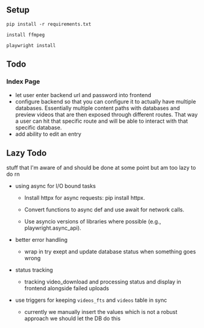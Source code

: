 ## Setup

`pip install -r requirements.txt`

`install ffmpeg`

`playwright install`

## Todo

### Index Page

- let user enter backend url and password into frontend
- configure backend so that you can configure it to actually have multiple databases. Essentially multiple content paths with databases and preview videos that are then exposed through different routes. That way a user can hit that specific route and will be able to interact with that specific database.
- add ability to edit an entry

## Lazy Todo

stuff that I'm aware of and should be done at some point but am too lazy to do rn

- using async for I/O bound tasks

  - Install httpx for async requests: pip install httpx.

  - Convert functions to async def and use await for network calls.

  - Use asyncio versions of libraries where possible (e.g., playwright.async_api).

- better error handling

  - wrap in try exept and update database status when something goes wrong

- status tracking

  - tracking video_download and processing status and display in frontend alongside failed uploads

- use triggers for keeping `videos_fts` and `videos` table in sync

  - currently we manually insert the values which is not a robust approach we should let the DB do this
